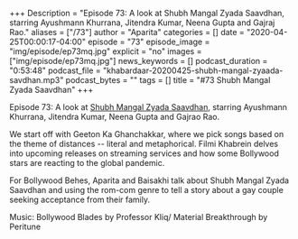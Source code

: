 +++
Description = "Episode 73: A look at Shubh Mangal Zyada Saavdhan, starring Ayushmann Khurrana, Jitendra Kumar, Neena Gupta and Gajraj Rao."
aliases = ["/73"]
author = "Aparita"
categories = []
date = "2020-04-25T00:00:17-04:00"
episode = "73"
episode_image = "img/episode/ep73mq.jpg"
explicit = "no"
images = ["img/episode/ep73mq.jpg"]
news_keywords = []
podcast_duration = "0:53:48"
podcast_file = "khabardaar-20200425-shubh-mangal-zyaada-savdhan.mp3"
podcast_bytes = ""
tags = []
title = "#73 Shubh Mangal Zyada Saavdhan"
+++

Episode 73: A look at [Shubh Mangal Zyada Saavdhan](https://www.youtube.com/watch?v=r6r8UYU7Zcs), starring Ayushmann Khurrana, Jitendra Kumar, Neena Gupta and Gajrao Rao.

We start off with Geeton Ka Ghanchakkar, where we pick songs based on the theme of distances -- literal and metaphorical. Filmi Khabrein delves into upcoming releases on streaming services and how some Bollywood stars are reacting to the global pandemic.

For Bollywood Behes, Aparita and Baisakhi talk about Shubh Mangal Zyada Saavdhan and using the rom-com genre to tell a story about a gay couple seeking acceptance from their family.

Music: Bollywood Blades by Professor Kliq/ Material Breakthrough by Peritune